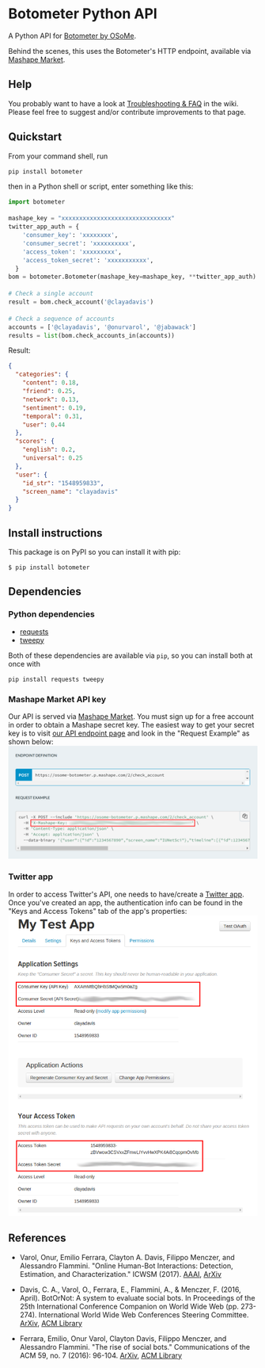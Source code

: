 # Botometer Python API
A Python API for [Botometer by OSoMe](https://osome.iuni.iu.edu).

Behind the scenes, this uses the Botometer's HTTP endpoint, available via
[Mashape Market](https://market.mashape.com/OSoMe/botometer).

## Help
You probably want to have a look at [Troubleshooting & FAQ](/IUNetSci/botometer-python/wiki/Troubleshooting-&-FAQ) in the wiki. Please feel free to suggest and/or contribute improvements to that page.

## Quickstart
From your command shell, run 

```
pip install botometer
```

then in a Python shell or script, enter something like this:
```python
import botometer

mashape_key = "xxxxxxxxxxxxxxxxxxxxxxxxxxxxxxx"
twitter_app_auth = {
    'consumer_key': 'xxxxxxxx',
    'consumer_secret': 'xxxxxxxxxx',
    'access_token': 'xxxxxxxxx',
    'access_token_secret': 'xxxxxxxxxxx',
  }
bom = botometer.Botometer(mashape_key=mashape_key, **twitter_app_auth)

# Check a single account
result = bom.check_account('@clayadavis')

# Check a sequence of accounts
accounts = ['@clayadavis', '@onurvarol', '@jabawack']
results = list(bom.check_accounts_in(accounts))
```

Result:
```json
{
  "categories": {
    "content": 0.18,
    "friend": 0.25,
    "network": 0.13,
    "sentiment": 0.19,
    "temporal": 0.31,
    "user": 0.44
  },
  "scores": {
    "english": 0.2,
    "universal": 0.25
  },
  "user": {
    "id_str": "1548959833",
    "screen_name": "clayadavis"
  }
}
```

## Install instructions

This package is on PyPI so you can install it with pip:

```
$ pip install botometer
```

## Dependencies

### Python dependencies
* [requests](http://docs.python-requests.org/en/latest/)
* [tweepy](https://github.com/tweepy/tweepy)

Both of these dependencies are available via `pip`, so you can install both at once with

    pip install requests tweepy

### Mashape Market API key
Our API is served via [Mashape Market](//market.mashape.com). You must sign up
for a free account in order to obtain a Mashape secret key. The easiest way to
get your secret key is to visit
[our API endpoint page](https://market.mashape.com/OSoMe/botometer)
and look in the "Request Example" as shown below:
![Screenshot of Mashape "Request example"](/docs/mashape_key.png)
    
### Twitter app
In order to access Twitter's API, one needs to have/create a [Twitter app](https://apps.twitter.com/).
Once you've created an app, the authentication info can be found in the "Keys and Access Tokens" tab of the app's properties:
![Screenshot of app "Keys and Access Tokens"](/docs/twitter_app_keys.png)

## References

- Varol, Onur, Emilio Ferrara, Clayton A. Davis, Filippo Menczer, and Alessandro Flammini. "Online Human-Bot Interactions: Detection, Estimation, and Characterization." ICWSM (2017). [AAAI](https://aaai.org/ocs/index.php/ICWSM/ICWSM17/paper/view/15587), [ArXiv](https://arxiv.org/abs/1703.03107)

- Davis, C. A., Varol, O., Ferrara, E., Flammini, A., & Menczer, F. (2016, April). BotOrNot: A system to evaluate social bots. In Proceedings of the 25th International Conference Companion on World Wide Web (pp. 273-274). International World Wide Web Conferences Steering Committee. [ArXiv](https://arxiv.org/abs/1602.00975), [ACM Library](http://dl.acm.org/citation.cfm?id=2889302)

- Ferrara, Emilio, Onur Varol, Clayton Davis, Filippo Menczer, and Alessandro Flammini. "The rise of social bots." Communications of the ACM 59, no. 7 (2016): 96-104. [ArXiv](https://arxiv.org/abs/1407.5225), [ACM Library](http://dl.acm.org/citation.cfm?id=2963119.2818717&coll=portal&dl=ACM)
